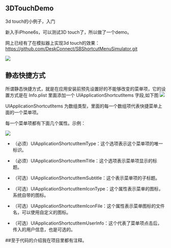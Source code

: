 3DTouchDemo
-----

 3d touch的小例子，入门

 新入手iPhone6s，可以测试3D touch了，所以做了一个demo。
 
 网上已经有了在模拟器上实现3d touch的效果：https://github.com/DeskConnect/SBShortcutMenuSimulator.git

![](https://github.com/luzefeng/3DTouchDemo/blob/master/Simulator%20Screen%20Shot%202015%E5%B9%B411%E6%9C%8818%E6%97%A5%20%E4%B8%8B%E5%8D%889.08.39.png)

静态快捷方式
-----

所谓静态快捷方式，就是在应用安装前预先设置好的不能够改变的菜单项，它的设置方式是在 Info.plist 里面添加一个 UIApplicationShortcutItems 字段,如下图
![](https://github.com/luzefeng/3DTouchDemo/blob/master/UIApplicationShortcutItems.png)


UIApplicationShortcutItems 为数组类型，里面的每一个数组项代表快捷菜单上面的一个菜单项。

每一个菜单项都有下面几个属性。示例：

![](https://github.com/luzefeng/3DTouchDemo/blob/master/Item.png)

- （必须）UIApplicationShortcutItemType：这个选项表示这个菜单项的唯一标识。

- （必须）UIApplicationShortcutItemTitle：这个选项表示菜单项显示的标题。

- （可选）UIApplicationShortcutItemSubtitle：这个表示菜单项的子标题。

- （可选）UIApplicationShortcutItemIconType：这个属性表示菜单的图标，系统自带的图标。

- （可选）UIApplicationShortcutItemIconFile：这个属性表示菜单图标的文件名，可以使用自定义的图标。

- （可选）UIApplicationShortcutItemUserInfo：这个代表了菜单项点击后，传入的用户信息，也是可选的。

##至于代码的介绍我在项目里都有注释。

